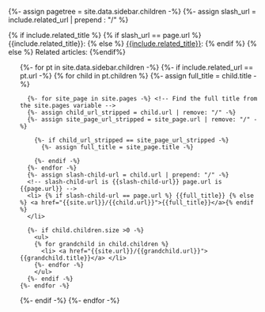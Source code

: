 {%- assign pagetree = site.data.sidebar.children -%}
{%- assign slash_url = include.related_url | prepend : "/" %}
<div class="right-nav" {% if include.float %} style="float: {{include.float}};" {% endif %}>
{% if include.related_title %}
  {% if slash_url == page.url %}
    {{include.related_title}}:
  {% else %}
    <a href="../{{include.related_url}}">{{include.related_title}}</a>:
  {% endif %}
{% else %} Related articles: {%endif%}

<ul> <!-- include.related_url is {{include.related_url}} -->
{%- for pt in site.data.sidebar.children -%}
  {%- if include.related_url == pt.url -%}
<!--   pt.url = {{pt.url}} -->
    {% for child in pt.children %}
      {%- assign full_title = child.title -%} <!-- Default in case can't match title in site page -->

      {%- for site_page in site.pages -%} <!-- Find the full title from the site.pages variable -->
      {%- assign child_url_stripped = child.url | remove: "/" -%}
      {%- assign site_page_url_stripped = site_page.url | remove: "/" -%}

        {%- if child_url_stripped == site_page_url_stripped -%}
          {%- assign full_title = site_page.title -%}

        {%- endif -%}
      {%- endfor -%}
      {%- assign slash-child-url = child.url | prepend: "/" -%}
      <!-- slash-child-url is {{slash-child-url}} page.url is {{page.url}} -->
      <li> {% if slash-child-url == page.url %} {{full_title}} {% else %} <a href="{{site.url}}/{{child.url}}">{{full_title}}</a>{% endif %}
      </li>

      {%- if child.children.size >0 -%}
        <ul>
        {% for grandchild in child.children %}
          <li> <a href="{{site.url}}/{{grandchild.url}}">{{grandchild.title}}</a> </li>
        {%- endfor -%}
        </ul>
      {%- endif -%}
    {%- endfor -%}

  {%- endif -%}
{%- endfor -%}
</ul>
</div>
